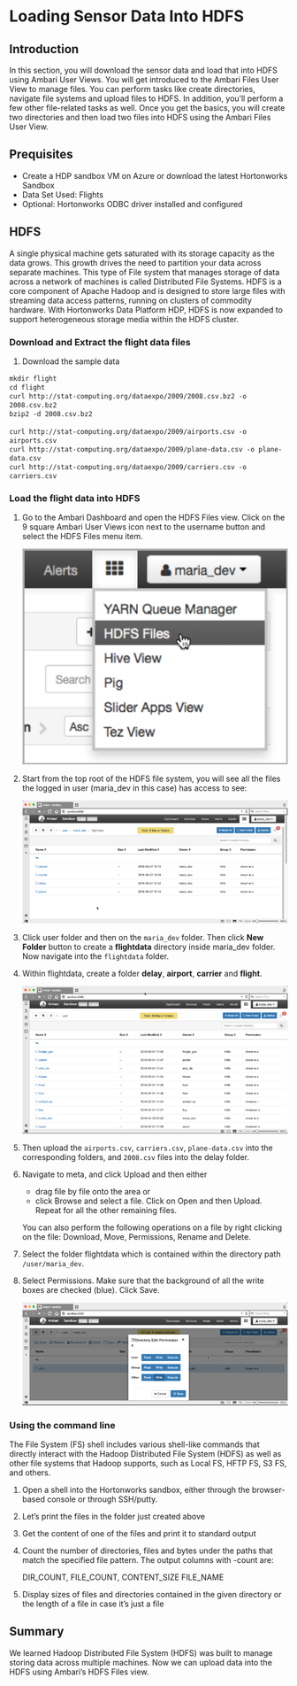 # Loading Sensor Data Into HDFS
## Introduction
In this section, you will download the sensor data and load that into HDFS using Ambari User Views. You will get introduced to the Ambari Files User View to manage files. You can perform tasks like create directories, navigate file systems and upload files to HDFS.  In addition, you’ll perform a few other file-related tasks as well.  Once you get the basics, you will create two directories and then load two files into HDFS using the Ambari Files User View.

## Prequisites
 * Create a HDP sandbox VM on Azure or download the latest Hortonworks Sandbox
 * Data Set Used: Flights
 * Optional: Hortonworks ODBC driver installed and configured

##	HDFS
A single physical machine gets saturated with its storage capacity as the data grows. This growth drives the need to partition your data across separate machines. This type of File system that manages storage of data across a network of machines is called Distributed File Systems. HDFS is a core component of Apache Hadoop and is designed to store large files with streaming data access patterns, running on clusters of commodity hardware. With Hortonworks Data Platform HDP, HDFS is now expanded to support heterogeneous storage  media within the HDFS cluster.

### Download and Extract the flight data files
1.	Download the sample data

```
mkdir flight
cd flight
curl http://stat-computing.org/dataexpo/2009/2008.csv.bz2 -o 2008.csv.bz2
bzip2 -d 2008.csv.bz2

curl http://stat-computing.org/dataexpo/2009/airports.csv -o airports.csv
curl http://stat-computing.org/dataexpo/2009/plane-data.csv -o plane-data.csv
curl http://stat-computing.org/dataexpo/2009/carriers.csv -o carriers.csv

```

### Load the flight data into HDFS
1.	Go to the Ambari Dashboard and open the HDFS Files view. Click on the 9 square Ambari User Views icon next to the username button and select the HDFS Files menu item.

	![Alt Image Text](./images/ambari-open-hdfs-files-view.png "Open Hdfs Files View")

2. Start from the top root of the HDFS file system, you will see all the files the logged in user (maria_dev in this case) has access to see:

	![Alt Image Text](./images/ambari-hdfs-files-view-details-1.png "Open Hdfs Files View")


3. Click user folder and then on the `maria_dev` folder. Then click **New Folder** button to create a **flightdata** directory inside maria_dev folder. Now navigate into the `flightdata` folder.
4.	Within flightdata, create a folder **delay**, **airport**, **carrier** and **flight**.

	![Alt Image Text](./images/ambari-hdfs-files-view-details-2.png "Open Hdfs Files View")

5.	Then upload the `airports.csv`, `carriers.csv`, `plane-data.csv` into the corresponding folders, and `2008.csv` files into the delay folder. 
6.	Navigate to meta, and click Upload and then either 
	* drag file by file onto the area or 
	* click Browse and select a file. Click on Open and then Upload. Repeat for all the other remaining files.

	You can also perform the following operations on a file by right clicking on the file: Download, Move, Permissions, Rename and Delete.

7.	Select the folder flightdata which is contained within the directory path `/user/maria_dev`. 

8.	Select Permissions. Make sure that the background of all the write boxes are checked (blue). Click Save.

	![Alt Image Text](./images/ambari-hdfs-files-view-permissions.png "Open Hdfs Files View")
	
### Using the command line 
The File System (FS) shell includes various shell-like commands that directly interact with the Hadoop Distributed File System (HDFS) as well as other file systems that Hadoop supports, such as Local FS, HFTP FS, S3 FS, and others.

1.	Open a shell into the Hortonworks sandbox, either through the browser-based console or through SSH/putty.
2.	Let’s print the files in the folder just created above
3. Get the content of one of the files and print it to standard output
4. Count the number of directories, files and bytes under the paths that match the specified file pattern. The output columns with -count are:

	DIR_COUNT, FILE_COUNT, CONTENT_SIZE FILE_NAME
	
5.	Display sizes of files and directories contained in the given directory or the length of a file in case it’s just a file

## Summary
We learned Hadoop Distributed File System (HDFS) was built to manage storing data across multiple machines. Now we can upload data into the HDFS using Ambari’s HDFS Files view.


